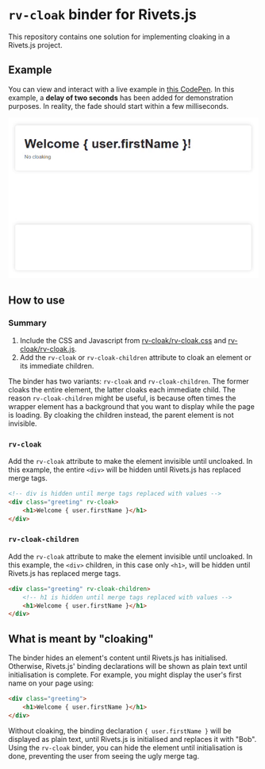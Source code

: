 # ```rv-cloak``` binder for Rivets.js

This repository contains one solution for implementing cloaking in a Rivets.js project.

## Example

You can view and interact with a live example in [this CodePen](https://codepen.io/ralphvk/pen/RwjBoGo). In this example, a **delay of two seconds** has been added for demonstration purposes. In reality, the fade should start within a few milliseconds.

![](preview.gif)

## How to use

### Summary

1. Include the CSS and Javascript from [rv-cloak/rv-cloak.css](rv-cloak/rv-cloak.css) and [rv-cloak/rv-cloak.js](rv-cloak/rv-cloak.js).
2. Add the ```rv-cloak``` or ```rv-cloak-children``` attribute to cloak an element or its immediate children.

The binder has two variants: ```rv-cloak``` and ```rv-cloak-children```. The former cloaks the entire element, the latter cloaks each immediate child. The reason ```rv-cloak-children``` might be useful, is because often times the wrapper element has a background that you want to display while the page is loading. By cloaking the children instead, the parent element is not invisible.

### ```rv-cloak```

Add the ```rv-cloak``` attribute to make the element invisible until uncloaked. In this example, the entire ```<div>``` will be hidden until Rivets.js has replaced merge tags.

```html
<!-- div is hidden until merge tags replaced with values -->
<div class="greeting" rv-cloak>
    <h1>Welcome { user.firstName }</h1>
</div>
```

### ```rv-cloak-children```

Add the ```rv-cloak``` attribute to make the element invisible until uncloaked. In this example, the ```<div>``` children, in this case only ```<h1>```, will be hidden until Rivets.js has replaced merge tags.

```html
<div class="greeting" rv-cloak-children>
    <!-- h1 is hidden until merge tags replaced with values -->
    <h1>Welcome { user.firstName }</h1>
</div>
```

## What is meant by "cloaking"

The binder hides an element's content until Rivets.js has initialised. Otherwise, Rivets.js' binding declarations will be shown as plain text until initialisation is complete. For example, you might display the user's first name on your page using:

```html
<div class="greeting">
    <h1>Welcome { user.firstName }</h1>
</div>
```

Without cloaking, the binding declaration ```{ user.firstName }``` will be displayed as plain text, until Rivets.js is initialised and replaces it with "Bob". Using the ```rv-cloak``` binder, you can hide the element until initialisation is done, preventing the user from seeing the ugly merge tag.
